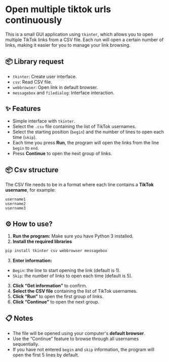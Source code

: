 # Open multiple tiktok urls continuously
This is a small GUI application using `tkinter`, which allows you to open multiple TikTok links from a CSV file. Each run will open a certain number of links, making it easier for you to manage your link browsing.
## 📦 Library request
- `tkinter`: Create user interface.
- `csv`: Read CSV file.
- `webbrowser`: Open link in default browser.
- `messagebox` and `filedialog`: Interface interaction.
## ✨ Features
- Simple interface with `tkinter`.
- Select the `.csv` file containing the list of TikTok usernames.
- Select the starting position (`begin`) and the number of lines to open each time (`skip`).
- Each time you press **Run**, the program will open the links from the line `begin` to `end`.
- Press **Continue** to open the next group of links.
## 📦 Csv structure
The CSV file needs to be in a format where each line contains a **TikTok username**, for example:
```
username1
username2
username3
```
## ⚙️ How to use?
1. **Run the program:** Make sure you have Python 3 installed.
2. **Install the required libraries**
```bash
pip install tkinter csv webbrowser messagebox
```
3. **Enter information:**
- `Begin`: the line to start opening the link (default is 1).
- `Skip`: the number of links to open each time (default is 5).
3. **Click “Get information”** to confirm.
4. **Select the CSV file** containing the list of TikTok usernames.
5. **Click “Run”** to open the first group of links.
6. **Click “Continue”** to open the next group.
## 📋 Notes
- The file will be opened using your computer's **default browser**.
- Use the “Continue” feature to browse through all usernames sequentially.
- If you have not entered `begin` and `skip` information, the program will open the first 5 lines by default.
